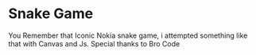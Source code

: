 # Snake Game
 You Remember that Iconic Nokia snake game, i attempted something like that with Canvas and Js.
 Special thanks to Bro Code 
